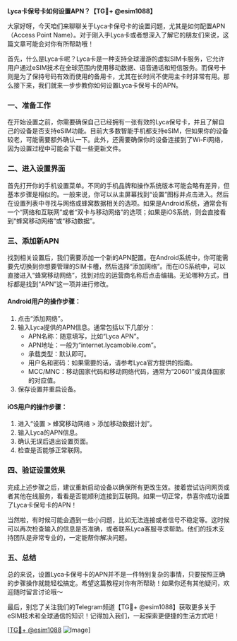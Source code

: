 **Lyca卡保号卡如何设置APN？【TG💪+ @esim1088】**

大家好呀，今天咱们来聊聊关于Lyca卡保号卡的设置问题，尤其是如何配置APN（Access Point Name）。对于刚入手Lyca卡或者想深入了解它的朋友们来说，这篇文章可能会对你有所帮助哦！

首先，什么是Lyca卡呢？Lyca卡是一种支持全球漫游的虚拟SIM卡服务，它允许用户通过eSIM技术在全球范围内使用移动数据、语音通话和短信服务。而保号卡则是为了保持号码有效而使用的备用卡，尤其在长时间不使用主卡时非常有用。那么接下来，我们就来一步步教你如何设置Lyca卡保号卡的APN。

### 一、准备工作

在开始设置之前，你需要确保自己已经拥有一张有效的Lyca保号卡，并且了解自己的设备是否支持eSIM功能。目前大多数智能手机都支持eSIM，但如果你的设备较老，可能需要额外确认一下。此外，还需要确保你的设备连接到了Wi-Fi网络，因为设置过程中可能会下载一些更新文件。

### 二、进入设置界面

首先打开你的手机设置菜单。不同的手机品牌和操作系统版本可能会略有差异，但基本步骤是相似的。一般来说，你可以从主屏幕找到“设置”图标并点击进入。然后在设置列表中寻找与网络或蜂窝数据相关的选项。如果是Android系统，通常会有一个“网络和互联网”或者“双卡与移动网络”的选项；如果是iOS系统，则会直接看到“蜂窝移动网络”或“移动数据”。

### 三、添加新APN

找到相关设置后，我们需要添加一个新的APN配置。在Android系统中，你可能需要先切换到你想要管理的SIM卡槽，然后选择“添加网络”。而在iOS系统中，可以直接进入“蜂窝移动网络”，找到对应的运营商名称后点击编辑。无论哪种方式，目标都是找到“APN”这一项并进行修改。

#### Android用户的操作步骤：

1. 点击“添加网络”。
2. 输入Lyca提供的APN信息。通常包括以下几部分：
   - APN名称：随意填写，比如“Lyca APN”。
   - APN地址：一般为“internet.lycamobile.com”。
   - 承载类型：默认即可。
   - 用户名和密码：如果需要的话，请参考Lyca官方提供的指南。
   - MCC/MNC：移动国家代码和移动网络代码，通常为“20601”或具体国家的对应值。
3. 保存设置并重启设备。

#### iOS用户的操作步骤：

1. 进入“设置 > 蜂窝移动网络 > 添加移动数据计划”。
2. 输入Lyca的APN信息。
3. 确认无误后退出设置页面。
4. 检查是否能够正常联网。

### 四、验证设置效果

完成上述步骤之后，建议重新启动设备以确保所有更改生效。接着尝试访问网页或者其他在线服务，看看是否能顺利连接到互联网。如果一切正常，恭喜你成功设置了Lyca卡保号卡的APN！

当然啦，有时候可能会遇到一些小问题，比如无法连接或者信号不稳定等。这时候可以再次检查输入的信息是否准确，或者联系Lyca客服寻求帮助。他们的技术支持团队是非常专业的，一定能帮你解决问题。

### 五、总结

总的来说，设置Lyca卡保号卡的APN并不是一件特别复杂的事情，只要按照正确的步骤操作就能轻松搞定。希望这篇教程对你有所帮助！如果你还有其他疑问，欢迎随时留言讨论哦～

最后，别忘了关注我们的Telegram频道【TG💪+ @esim1088】获取更多关于eSIM技术和全球通信的知识！记得加入我们，一起探索更便捷的生活方式吧！

[[TG💪+ @esim1088](https://t.me/s/esim1088) ![Image](https://i.postimg.cc/4NQfJmqS/Snipaste-2025-05-13-00-14-12.png)]